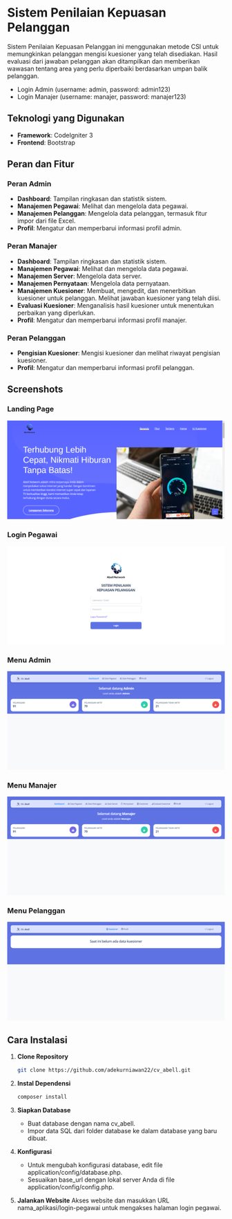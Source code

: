 # Sistem Penilaian Kepuasan Pelanggan

Sistem Penilaian Kepuasan Pelanggan ini menggunakan metode CSI untuk memungkinkan pelanggan mengisi kuesioner yang telah disediakan. Hasil evaluasi dari jawaban pelanggan akan ditampilkan dan memberikan wawasan tentang area yang perlu diperbaiki berdasarkan umpan balik pelanggan.

-   Login Admin (username: admin, password: admin123)
-   Login Manajer (username: manajer, password: manajer123)

## Teknologi yang Digunakan

-   **Framework**: CodeIgniter 3
-   **Frontend**: Bootstrap

## Peran dan Fitur

### Peran Admin

-   **Dashboard**: Tampilan ringkasan dan statistik sistem.
-   **Manajemen Pegawai**: Melihat dan mengelola data pegawai.
-   **Manajemen Pelanggan**: Mengelola data pelanggan, termasuk fitur impor dari file Excel.
-   **Profil**: Mengatur dan memperbarui informasi profil admin.

### Peran Manajer

-   **Dashboard**: Tampilan ringkasan dan statistik sistem.
-   **Manajemen Pegawai**: Melihat dan mengelola data pegawai.
-   **Manajemen Server**: Mengelola data server.
-   **Manajemen Pernyataan**: Mengelola data pernyataan.
-   **Manajemen Kuesioner**: Membuat, mengedit, dan menerbitkan kuesioner untuk pelanggan. Melihat jawaban kuesioner yang telah diisi.
-   **Evaluasi Kuesioner**: Menganalisis hasil kuesioner untuk menentukan perbaikan yang diperlukan.
-   **Profil**: Mengatur dan memperbarui informasi profil manajer.

### Peran Pelanggan

-   **Pengisian Kuesioner**: Mengisi kuesioner dan melihat riwayat pengisian kuesioner.
-   **Profil**: Mengatur dan memperbarui informasi profil pelanggan.

## Screenshots

### Landing Page

![Landing Page](screenshots/landing_page.png)

### Login Pegawai

![Login Pegawai](screenshots/login_pegawai.png)

### Menu Admin

![Menu Admin](screenshots/menu_admin.png)

### Menu Manajer

![Menu Manajer](screenshots/menu_manajer.png)

### Menu Pelanggan

![Menu Pelanggan](screenshots/menu_pelanggan.png)

## Cara Instalasi

1. **Clone Repository**

    ```bash
    git clone https://github.com/adekurniawan22/cv_abell.git
    ```

2. **Instal Dependensi**

    ```bash
    composer install
    ```

3. **Siapkan Database**

    - Buat database dengan nama cv_abell.
    - Impor data SQL dari folder database ke dalam database yang baru dibuat.

4. **Konfigurasi**

    - Untuk mengubah konfigurasi database, edit file application/config/database.php.
    - Sesuaikan base_url dengan lokal server Anda di file application/config/config.php.

5. **Jalankan Website** Akses website dan masukkan URL nama_aplikasi/login-pegawai untuk mengakses halaman login pegawai.

